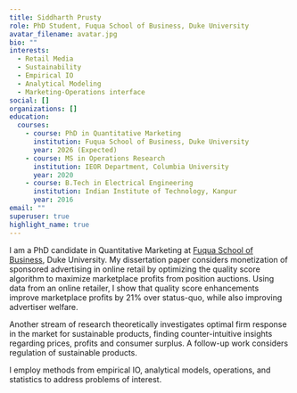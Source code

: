 ```yaml
---
title: Siddharth Prusty
role: PhD Student, Fuqua School of Business, Duke University
avatar_filename: avatar.jpg
bio: ""
interests:
  - Retail Media
  - Sustainability
  - Empirical IO
  - Analytical Modeling
  - Marketing-Operations interface
social: []
organizations: []
education:
  courses:
    - course: PhD in Quantitative Marketing
      institution: Fuqua School of Business, Duke University
      year: 2026 (Expected)
    - course: MS in Operations Research
      institution: IEOR Department, Columbia University
      year: 2020
    - course: B.Tech in Electrical Engineering
      institution: Indian Institute of Technology, Kanpur
      year: 2016
email: ""
superuser: true
highlight_name: true
---
```

I am a PhD candidate in Quantitative Marketing at [Fuqua School of Business](https://www.fuqua.duke.edu/), Duke University. My dissertation paper considers monetization of sponsored advertising in online retail by optimizing the quality score algorithm to maximize marketplace profits from position auctions. Using data from an online retailer, I show that quality score enhancements improve marketplace profits by 21% over status-quo, while also improving advertiser welfare. 

Another stream of research theoretically investigates optimal firm response in the market for sustainable products, finding counter-intuitive insights regarding prices, profits and consumer surplus. A follow-up work considers regulation of sustainable products.

I employ methods from empirical IO, analytical models, operations, and statistics to address problems of interest.
